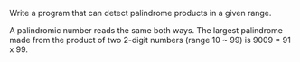 Write a program that can detect palindrome products in a given range.

A palindromic number reads the same both ways. The largest palindrome made from the product of two 2-digit numbers (range 10 ~ 99) is 9009 = 91 x 99.
